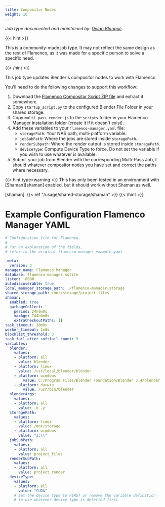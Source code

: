 ```yaml
---
title: Compositor Nodes
weight: 10
---
```


*Job type documented and maintained by: [Dylan Blanqué][author].*

[author]: https://projects.blender.org/Dylan-Blanque

{{< hint >}}

This is a community-made job type. It may not reflect the same design as the
rest of Flamenco, as it was made for a specific person to solve a specific need.

{{< /hint >}}


This job type updates Blender's compositor nodes to work with Flamenco.

You'll need to do the following changes to support this workflow:

1. Download the [Flamenco Compositor Script ZIP file][compositorrepo] and extract it somewhere.
2. Copy `startup_script.py` to the configured Blender File Folder in your shared storage.
3. Copy `multi_pass_render.js` to the `scripts` folder in your Flamenco Manager installation folder (create it if it doesn't exist).
4. Add these variables to your `flamenco-manager.yaml` file:
    - `storagePath`: Your NAS path, multi-platform variable.
    - `jobSubPath`: Where the jobs are stored inside `storagePath`.
    - `renderSubpath`: Where the render output is stored inside `storagePath`.
    - `deviceType`: Compute Device Type to force. Do not set the variable if you wish to use whatever is available.
5. Submit your job from Blender with the corresponding Multi-Pass Job, it should
whatever compositor nodes you have set and correct the paths where necessary.

[compositorrepo]: https://github.com/dblanque/flamenco-compositor-script/archive/refs/heads/main.zip

{{< hint type=warning >}}
This has only been tested in an environment with [Shaman][shaman] enabled, but it should work without Shaman as well.

[shaman]: {{< ref "/usage/shared-storage/shaman" >}}
{{< /hint >}}


# Example Configuration Flamenco Manager YAML

```yaml
# Configuration file for Flamenco.
#
# For an explanation of the fields,
# refer to the original flamenco-manager-example.yaml

_meta:
  version: 3
manager_name: Flamenco Manager
database: flamenco-manager.sqlite
listen: :8080
autodiscoverable: true
local_manager_storage_path: ./flamenco-manager-storage
shared_storage_path: /mnt/storage/project_files
shaman:
  enabled: true
  garbageCollect:
    period: 24h0m0s
    maxAge: 744h0m0s
    extraCheckoutPaths: []
task_timeout: 10m0s
worker_timeout: 1m0s
blocklist_threshold: 3
task_fail_after_softfail_count: 3
variables:
  blender:
    values:
    - platform: all
      value: blender
    - platform: linux
      value: /usr/local/blender/blender
    - platform: windows
        value: C:/Program Files/Blender Foundation/Blender 3.4/blender.exe
    - platform: darwin
        value: /usr/bin/blender
  blenderArgs:
    values:
    - platform: all
      value: -b -y
  storagePath:
    values:
    - platform: linux
      value: /mnt/storage
    - platform: windows
      value: "Z:\\"
  jobSubPath:
    values:
    - platform: all
      value: project_files
  renderSubPath:
    values:
    - platform: all
      value: project_render
  deviceType:
    values:
    - platform: all
      value: "CUDA"
    # Set the device type to FIRST or remove the variable definition
    # to use whatever device type is detected first.
```
